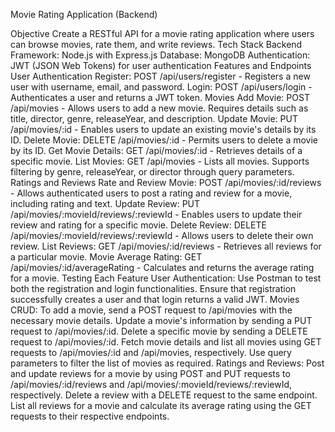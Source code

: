 Movie Rating Application (Backend)

Objective
Create a RESTful API for a movie rating application where users can browse movies, rate them, and write reviews.
Tech Stack
Backend Framework: Node.js with Express.js
Database: MongoDB
Authentication: JWT (JSON Web Tokens) for user authentication
Features and Endpoints
User Authentication
Register: POST /api/users/register - Registers a new user with username, email, and password.
Login: POST /api/users/login - Authenticates a user and returns a JWT token.
Movies
Add Movie: POST /api/movies - Allows users to add a new movie. Requires details such as title, director, genre, releaseYear, and description.
Update Movie: PUT /api/movies/:id - Enables users to update an existing movie's details by its ID.
Delete Movie: DELETE /api/movies/:id - Permits users to delete a movie by its ID.
Get Movie Details: GET /api/movies/:id - Retrieves details of a specific movie.
List Movies: GET /api/movies - Lists all movies. Supports filtering by genre, releaseYear, or director through query parameters.
Ratings and Reviews
Rate and Review Movie: POST /api/movies/:id/reviews - Allows authenticated users to post a rating and review for a movie, including rating and text.
Update Review: PUT /api/movies/:movieId/reviews/:reviewId - Enables users to update their review and rating for a specific movie.
Delete Review: DELETE /api/movies/:movieId/reviews/:reviewId - Allows users to delete their own review.
List Reviews: GET /api/movies/:id/reviews - Retrieves all reviews for a particular movie.
Movie Average Rating: GET /api/movies/:id/averageRating - Calculates and returns the average rating for a movie.
Testing Each Feature
User Authentication: Use Postman to test both the registration and login functionalities. Ensure that registration successfully creates a user and that login returns a valid JWT.
Movies CRUD:
To add a movie, send a POST request to /api/movies with the necessary movie details.
Update a movie's information by sending a PUT request to /api/movies/:id.
Delete a specific movie by sending a DELETE request to /api/movies/:id.
Fetch movie details and list all movies using GET requests to /api/movies/:id and /api/movies, respectively. Use query parameters to filter the list of movies as required.
Ratings and Reviews:
Post and update reviews for a movie by using POST and PUT requests to /api/movies/:id/reviews and /api/movies/:movieId/reviews/:reviewId, respectively.
Delete a review with a DELETE request to the same endpoint.
List all reviews for a movie and calculate its average rating using the GET requests to their respective endpoints.
